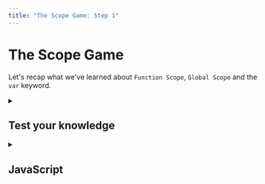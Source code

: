 ```yaml
---
title: "The Scope Game: Step 1"
---
```


# The Scope Game

  Let's recap what we've learned about `Function Scope`, `Global Scope` and the `var` keyword.

  <details markdown="1">
  <summary><h2>Test your knowledge</h2></summary>
  </details>

  <details markdown="1">
  <summary><h2>JavaScript</h2></summary>

  ```js
  
  ```

  </details>